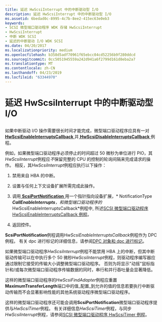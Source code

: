 ```yaml
---
title: 延迟 HwScsiInterrupt 中的中断驱动型 I/O
description: 延迟 HwScsiInterrupt 中的中断驱动型 I/O
ms.assetid: 6bedad0c-8995-4c7b-8ee2-415ec63e0eb3
keywords:
- SCSI 微型端口驱动程序 WDK 存储 HwScsiInterrupt
- HwScsiInterrupt
- 中断 WDK SCSI
- 延迟的中断驱动 I/O WDK SCSI
ms.date: 04/20/2017
ms.localizationpriority: medium
ms.openlocfilehash: b358d5adf70961f65ebcc04cd52256b9f280ddcd
ms.sourcegitcommit: 0cc5051945559a242d941a6f2799d161d8eba2a7
ms.translationtype: MT
ms.contentlocale: zh-CN
ms.lasthandoff: 04/23/2019
ms.locfileid: "63344970"
---
```

# <a name="deferring-interrupt-driven-io-from-hwscsiinterrupt"></a>延迟 HwScsiInterrupt 中的中断驱动型 I/O


## <span id="ddk_deferring_interrupt_driven_i_o_from_hwscsiinterrupt_kg"></span><span id="DDK_DEFERRING_INTERRUPT_DRIVEN_I_O_FROM_HWSCSIINTERRUPT_KG"></span>


如果中断驱动 I/O 操作需要很长时间才能完成，微型端口驱动程序应具有一对[ **HwScsiEnableInterruptsCallback** ](https://msdn.microsoft.com/library/windows/hardware/ff557295)并[ **HwScsiDisableInterruptsCallback** ](https://msdn.microsoft.com/library/windows/hardware/ff557288)例程。

例如，如果微型端口驱动程序必须停止的时间超过 50 微秒为单位进行 PIO，其*HwScsiInterrupt*例程应*不*保留完整的 CPU 的控制的轮询间隔来完成请求的操作。 相反，其*HwScsiInterrupt*例程应执行以下操作：

1.  禁用来自 HBA 的中断。

2.  设置与任何上下文设备扩展所需完成此操作。

3.  调用[ **ScsiPortNotification** ](https://msdn.microsoft.com/library/windows/hardware/ff564657)用一个指针指向设备扩展，* NotificationType ***CallEnableInterrupts**，和微型端口驱动程序的*HwScsiEnableInterruptsCallback*例程中, 所述[SCSI 微型端口驱动程序 HwScsiEnableInterruptsCallback 例程](scsi-miniport-driver-s-hwscsienableinterruptscallback-routine.md)。

4.  返回控件。

**ScsiPortNotification**例程调用*HwScsiEnableInterruptsCallback*例程作为 DPC 例程。 有关 dpc 进行标记的详细信息，请参阅[DPC 对象和 dpc 进行标记](https://msdn.microsoft.com/library/windows/hardware/ff544084)。

如果微型端口驱动程序*HwScsiInterrupt*例程不能禁用 HBA 上的中断，但其中断驱动传输可以在中执行多个 50 微秒*HwScsiInterrupt*例程，则驱动程序编写器应通过限制它接受的传输大小调整微型端口驱动程序。 否则为将显示"动摇"鼠标指针和/或每次微型端口驱动程序传输数据的同时，串行和并行吞吐量会显著降低。

这样的微型端口驱动程序的*HwScsiFindAdapter*例程应重置**MaximumTransferLength**端口中的值\_配置\_到允许的值的信息若要执行中断驱动传输而不会显著影响性能的其他系统驱动程序微型端口驱动程序。

这样的微型端口驱动程序还可能会调用**ScsiPortNotification**微型端口驱动程序提供与*HwScsiTimer*例程。 有关详细信息*HwScsiTimer*例程，与同步*HwScsiInterrupt*例程，请参阅[SCSI 微型端口驱动程序 HwScsiTimer 例程](scsi-miniport-driver-s-hwscsitimer-routine.md)。

 

 




